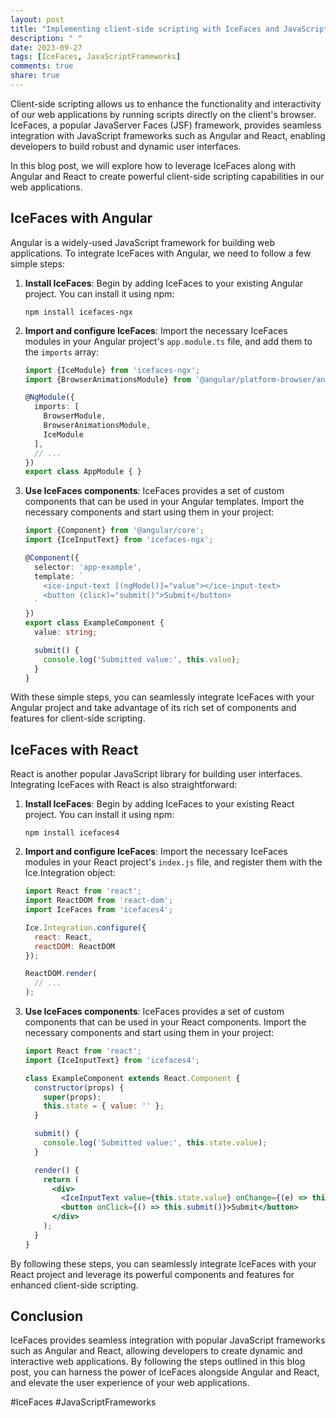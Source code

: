 ```yaml
---
layout: post
title: "Implementing client-side scripting with IceFaces and JavaScript frameworks (Angular, React)"
description: " "
date: 2023-09-27
tags: [IceFaces, JavaScriptFrameworks]
comments: true
share: true
---
```


Client-side scripting allows us to enhance the functionality and interactivity of our web applications by running scripts directly on the client's browser. IceFaces, a popular JavaServer Faces (JSF) framework, provides seamless integration with JavaScript frameworks such as Angular and React, enabling developers to build robust and dynamic user interfaces.

In this blog post, we will explore how to leverage IceFaces along with Angular and React to create powerful client-side scripting capabilities in our web applications.

## IceFaces with Angular

Angular is a widely-used JavaScript framework for building web applications. To integrate IceFaces with Angular, we need to follow a few simple steps:

1. **Install IceFaces**: Begin by adding IceFaces to your existing Angular project. You can install it using npm:

   ```
   npm install icefaces-ngx
   ```

2. **Import and configure IceFaces**: Import the necessary IceFaces modules in your Angular project's `app.module.ts` file, and add them to the `imports` array:

   ```typescript
   import {IceModule} from 'icefaces-ngx';
   import {BrowserAnimationsModule} from '@angular/platform-browser/animations';

   @NgModule({
     imports: [
       BrowserModule,
       BrowserAnimationsModule,
       IceModule
     ],
     // ...
   })
   export class AppModule { }
   ```

3. **Use IceFaces components**: IceFaces provides a set of custom components that can be used in your Angular templates. Import the necessary components and start using them in your project:

   ```typescript
   import {Component} from '@angular/core';
   import {IceInputText} from 'icefaces-ngx';

   @Component({
     selector: 'app-example',
     template: `
       <ice-input-text [(ngModel)]="value"></ice-input-text>
       <button (click)="submit()">Submit</button>
     `
   })
   export class ExampleComponent {
     value: string;

     submit() {
       console.log('Submitted value:', this.value);
     }
   }
   ```

With these simple steps, you can seamlessly integrate IceFaces with your Angular project and take advantage of its rich set of components and features for client-side scripting.

## IceFaces with React

React is another popular JavaScript library for building user interfaces. Integrating IceFaces with React is also straightforward:

1. **Install IceFaces**: Begin by adding IceFaces to your existing React project. You can install it using npm:

   ```
   npm install icefaces4
   ```

2. **Import and configure IceFaces**: Import the necessary IceFaces modules in your React project's `index.js` file, and register them with the Ice.Integration object:

   ```javascript
   import React from 'react';
   import ReactDOM from 'react-dom';
   import IceFaces from 'icefaces4';

   Ice.Integration.configure({
     react: React,
     reactDOM: ReactDOM
   });

   ReactDOM.render(
     // ...
   );
   ```

3. **Use IceFaces components**: IceFaces provides a set of custom components that can be used in your React components. Import the necessary components and start using them in your project:

   ```jsx
   import React from 'react';
   import {IceInputText} from 'icefaces4';

   class ExampleComponent extends React.Component {
     constructor(props) {
       super(props);
       this.state = { value: '' };
     }

     submit() {
       console.log('Submitted value:', this.state.value);
     }

     render() {
       return (
         <div>
           <IceInputText value={this.state.value} onChange={(e) => this.setState({ value: e.target.value })} />
           <button onClick={() => this.submit()}>Submit</button>
         </div>
       );
     }
   }
   ```

By following these steps, you can seamlessly integrate IceFaces with your React project and leverage its powerful components and features for enhanced client-side scripting.

## Conclusion

IceFaces provides seamless integration with popular JavaScript frameworks such as Angular and React, allowing developers to create dynamic and interactive web applications. By following the steps outlined in this blog post, you can harness the power of IceFaces alongside Angular and React, and elevate the user experience of your web applications.

#IceFaces #JavaScriptFrameworks